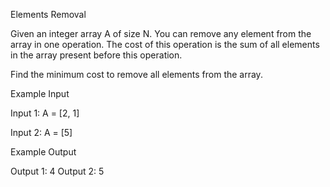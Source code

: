 Elements Removal

Given an integer array A of size N. You can remove any element from the array in one operation.
The cost of this operation is the sum of all elements in the array present before this operation.

Find the minimum cost to remove all elements from the array.

Example Input

Input 1:
A = [2, 1]

Input 2:
A = [5]


Example Output

Output 1:
4
Output 2:
5
